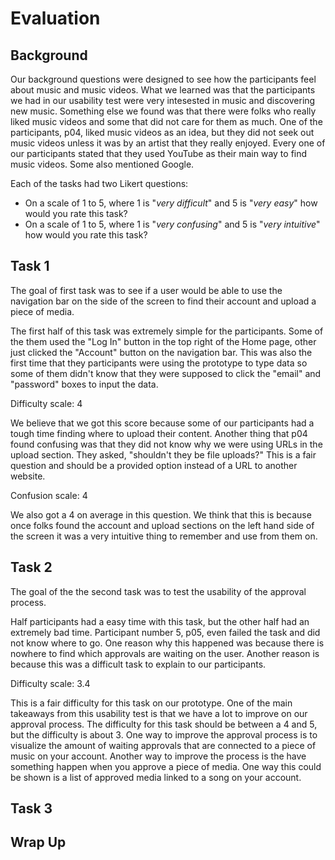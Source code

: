 # Evaluation

## Background

Our background questions were designed to see how the participants feel about music and music videos. What we learned was that the participants we had in our usability test were very intesested in music and discovering new music. Something else we found was that there were folks who really liked music videos and some that did not care for them as much. One of the participants, p04, liked music videos as an idea, but they did not seek out music videos unless it was by an artist that they really enjoyed. Every one of our participants stated that they used YouTube as their main way to find music videos. Some also mentioned Google.

Each of the tasks had two Likert questions: 
- On a scale of 1 to 5, where 1 is "*very difficult*" and 5 is "*very easy*" how would you rate this task?
- On a scale of 1 to 5, where 1 is "*very confusing*" and 5 is "*very intuitive*" how would you rate this task?

## Task 1

The goal of first task was to see if a user would be able to use the navigation bar on the side of the screen to find their account and upload a piece of media.

The first half of this task was extremely simple for the participants. Some of the them used the "Log In" button in the top right of the Home page, other just clicked the "Account" button on the navigation bar. This was also the first time that they participants were using the prototype to type data so some of them didn't know that they were supposed to click the "email" and "password" boxes to input the data. 

Difficulty scale: 4

We believe that we got this score because some of our participants had a tough time finding where to upload their content. Another thing that p04 found confusing was that they did not know why we were using URLs in the upload section. They asked, "shouldn't they be file uploads?" This is a fair question and should be a provided option instead of a URL to another website.

Confusion scale: 4

We also got a 4 on average in this question. We think that this is because once folks found the account and upload sections on the left hand side of the screen it was a very intuitive thing to remember and use from them on.

## Task 2

The goal of the the second task was to test the usability of the approval process.

Half participants had a easy time with this task, but the other half had an extremely bad time. Participant number 5, p05, even failed the task and did not know where to go. One reason why this happened was because there is nowhere to find which approvals are waiting on the user. Another reason is because this was a difficult task to explain to our participants.

Difficulty scale: 3.4

This is a fair difficulty for this task on our prototype. One of the main takeaways from this usability test is that we have a lot to improve on our approval process. The difficulty for this task should be between a 4 and 5, but the difficulty is about 3. One way to improve the approval process is to visualize the amount of waiting approvals that are connected to a piece of music on your account. Another way to improve the process is the have something happen when you approve a piece of media. One way this could be shown is a list of approved media linked to a song on your account. 

## Task 3

## Wrap Up

